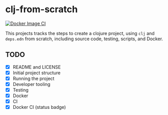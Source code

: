 # clj-from-scratch

[![Docker Image CI](https://github.com/milotodorovich/clj-from-scratch/actions/workflows/docker-tests.yml/badge.svg)](https://github.com/milotodorovich/clj-from-scratch/actions/workflows/docker-tests.yml)

This projects tracks the steps to create a clojure project, using `clj` and `deps.edn` from scratch, including source code, testing, scripts, and Docker.

## TODO

* [x] README and LICENSE
* [x] Initial project structure
* [x] Running the project
* [x] Developer tooling
* [x] Testing
* [x] Docker
* [x] CI
* [x] Docker CI (status badge)
